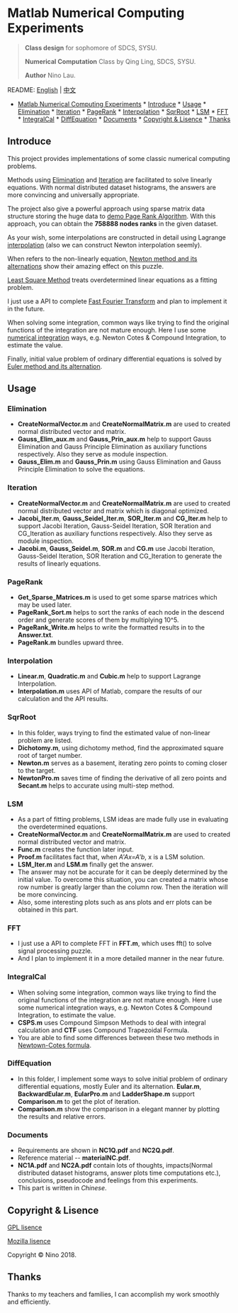 # Matlab Numerical Computing Experiments

> **Class design** for sophomore of SDCS, SYSU. 
> 
> **Numerical Computation** Class by Qing Ling, SDCS, SYSU. 
> 
> **Author** Nino Lau.


README: [English](https://github.com/LovelyBuggies/Matlab_NumericalComputing_Experiments/blob/master/README.md) | [中文](https://github.com/LovelyBuggies/Matlab_NumericalComputing_Experiments/blob/master/README_zh.md)

* [Matlab Numerical Computing Experiments]()
      * [Introduce]()
      * [Usage]()
         * [Elimination]()
         * [Iteration]()
         * [PageRank]()
         * [Interpolation]()
         * [SqrRoot]()
         * [LSM]()
         * [FFT]()
         * [IntegralCal]()
         * [DiffEquation]()
         * [Documents]()
      * [Copyright &amp; Lisence]()
      * [Thanks]()


## Introduce

This project provides implementations of some classic numerical computing problems. 

Methods using [Elimination](https://github.com/LovelyBuggies/Matlab_NumericalComputing_Experiments/tree/master/Elimination) and [Iteration](https://github.com/LovelyBuggies/Matlab_NumericalComputing_Experiments/tree/master/Iteration) are facilitated to solve linearly equations. With normal distributed dataset histograms, the answers are more convincing and universally appropriate. 

The project also give a powerful approach using sparse matrix data structure storing the huge data to [demo Page Rank Algorithm](https://github.com/LovelyBuggies/Matlab_NumericalComputing_Experiments/tree/master/PageRank). With this approach, you can obtain the **758888 nodes ranks** in the given dataset.

As your wish, some interpolations are constructed in detail using Lagrange [interpolation](https://github.com/LovelyBuggies/Matlab_NumericalComputing_Experiments/tree/master/Interpolation) (also we can construct Newton interpolation seemly). 

When refers to the non-linearly equation, [Newton method and its alternations](https://github.com/LovelyBuggies/Matlab_NumericalComputing_Experiments/tree/master/SqrtRoot) show their amazing effect on this puzzle. 

[Least Square Method](https://github.com/LovelyBuggies/Matlab_NumericalComputing_Experiments/tree/master/LSM) treats overdetermined linear equations as a fitting problem.

I just use a API to complete [Fast Fourier Transform](https://github.com/LovelyBuggies/Matlab_NumericalComputing_Experiments/tree/master/FFT) and plan to implement it in the future.

When solving some integration, common ways like trying to find the original functions of the integration are not mature enough. Here I use some [numerical integration](https://github.com/LovelyBuggies/Matlab_NumericalComputing_Experiments/tree/master/IntegralCal) ways, e.g. Newton Cotes & Compound Integration, to estimate the value.

Finally, initial value problem of ordinary differential equations is solved by [Euler method and its alternation](https://github.com/LovelyBuggies/Matlab_NumericalComputing_Experiments/tree/master/DiffEquation).


## Usage

### Elimination

* **CreateNormalVector.m** and **CreateNormalMatrix.m** are used to created normal distributed vector and matrix.
* **Gauss_Elim_aux.m** and **Gauss_Prin_aux.m** help to support Gauss Elimination and Gauss Principle Elimination as auxiliary functions respectively. Also they serve as module inspection.
* **Gauss_Elim.m** and **Gauss_Prin.m** using Gauss Elimination and Gauss Principle Elimination to solve the equations.

### Iteration

* **CreateNormalVector.m** and **CreateNormalMatrix.m** are used to created normal distributed vector and matrix which is diagonal optimized.
* **Jacobi_Iter.m**, **Gauss_Seidel_Iter.m**, **SOR_Iter.m** and **CG_Iter.m** help to support Jacobi Iteration, Gauss-Seidel Iteration, SOR Iteration and CG_Iteration as auxiliary functions respectively. Also they serve as module inspection.
* **Jacobi.m**, **Gauss_Seidel.m**, **SOR.m** and **CG.m** use Jacobi Iteration, Gauss-Seidel Iteration, SOR Iteration and CG_Iteration to generate the results of linearly equations.

### PageRank

* **Get_Sparse_Matrices.m** is used to get some sparse matrices which may be used later.
* **PageRank_Sort.m** helps to sort the ranks of each node in the descend order and generate scores of them by multiplying 10^5. 
* **PageRank_Write.m** helps to write the formatted results in to the **Answer.txt**.
* **PageRank.m** bundles upward three.

### Interpolation

* **Linear.m**, **Quadratic.m** and **Cubic.m** help to support Lagrange Interpolation.
* **Interpolation.m** uses API of Matlab, compare the results of our calculation and the API results.

### SqrRoot

* In this folder, ways trying to find the estimated value of non-linear problem are listed.
* **Dichotomy.m**, using dichotomy method, find the approximated square root of target number.
* **Newton.m** serves as a basement, iterating zero points to coming closer to the target.
* **NewtonPro.m** saves time of finding the derivative of all zero points and **Secant.m** helps to accurate using multi-step method.

### LSM

* As a part of fitting problems, LSM ideas are made fully use in evaluating the overdetermined equations.
* **CreateNormalVector.m** and **CreateNormalMatrix.m** are used to created normal distributed vector and matrix.
* **Func.m** creates the function later input.
* **Proof.m** facilitates fact that, when *A'Ax=A'b*, x is a LSM solution.
* **LSM_Iter.m** and **LSM.m** finally get the answer.
* The answer may not be accurate for it can be deeply determined by the initial value. To overcome this situation, you can created a matrix whose row number is greatly larger than the column row. Then the iteration will be more convincing. 
* Also, some interesting plots such as ans plots and err plots can be obtained in this part.

### FFT

* I just use a API to complete FFT in **FFT.m**, which uses fft() to solve signal processing puzzle. 
* And I plan to implement it in a more detailed manner in the near future.

### IntegralCal

* When solving some integration, common ways like trying to find the original functions of the integration are not mature enough. Here I use some numerical integration ways, e.g. Newton Cotes & Compound Integration, to estimate the value.
* **CSPS.m** uses Compound Simpson Methods to deal with integral calculation and **CTF** uses Compound Trapezoidal Formula.
* You are able to find some differences between these two methods in [Newtown-Cotes formula](https://en.wikipedia.org/wiki/Newton–Cotes_formulas).

### DiffEquation

* In this folder, I implement some ways to solve initial problem of ordinary differential equations, mostly Euler and its alternation. **Eular.m**, **BackwardEular.m**, **EularPro.m** and **LadderShape.m** support **Comparison.m** to get the plot of iteration.
* **Comparison.m** show the comparison in a elegant manner by plotting the results and relative errors.

### Documents

* Requirements are shown in **NC1Q.pdf** and **NC2Q.pdf**.
* Reference material -- **materialNC.pdf**.
* **NC1A.pdf** and **NC2A.pdf** contain lots of thoughts, impacts(Normal distributed dataset histograms, answer plots time computations etc.), conclusions, pseudocode and feelings from this experiments. 
* This part is written in *Chinese*.


## Copyright & Lisence

[GPL lisence](http://www.gnu.org/licenses/gpl.html)

[Mozilla lisence](https://www.mozilla.org/en-US/MPL/)

Copyright © Nino 2018.


## Thanks

Thanks to my teachers and families, I can accomplish my work smoothly and efficiently.




